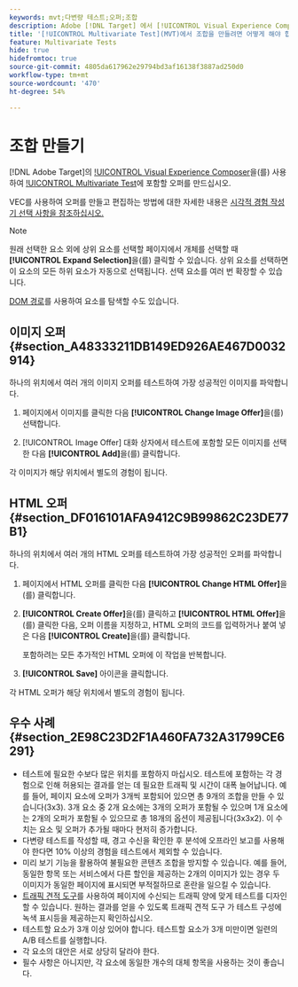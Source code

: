 ```yaml
---
keywords: mvt;다변량 테스트;오퍼;조합
description: Adobe [!DNL Target] 에서 [!UICONTROL Visual Experience Composer](VEC)을(를) 사용하여 [!UICONTROL Multivariate Test](MVT)에 포함할 오퍼를 만드는 방법을 알아봅니다.
title: '[!UICONTROL Multivariate Test](MVT)에서 조합을 만들려면 어떻게 해야 합니까?'
feature: Multivariate Tests
hide: true
hidefromtoc: true
source-git-commit: 4805da617962e29794bd3af16138f3887ad250d0
workflow-type: tm+mt
source-wordcount: '470'
ht-degree: 54%

---
```


# 조합 만들기

[!DNL Adobe Target]의 [!UICONTROL Visual Experience Composer](VEC)을(를) 사용하여 [!UICONTROL Multivariate Test](MVT)에 포함할 오퍼를 만드십시오.

VEC를 사용하여 오퍼를 만들고 편집하는 방법에 대한 자세한 내용은 [시각적 경험 작성기 선택 사항을 참조하십시오.](/help/main/c-experiences/c-visual-experience-composer/viztarget-options.md)

>[!NOTE]
>
>원래 선택한 요소 외에 상위 요소를 선택할 페이지에서 개체를 선택할 때 **[!UICONTROL Expand Selection]**&#x200B;을(를) 클릭할 수 있습니다. 상위 요소를 선택하면 이 요소의 모든 하위 요소가 자동으로 선택됩니다. 선택 요소를 여러 번 확장할 수 있습니다.
>
>[DOM 경로](/help/main/c-experiences/c-visual-experience-composer/viztarget-options.md#dom-path)를 사용하여 요소를 탐색할 수도 있습니다.

## 이미지 오퍼 {#section_A48333211DB149ED926AE467D0032914}

하나의 위치에서 여러 개의 이미지 오퍼를 테스트하여 가장 성공적인 이미지를 파악합니다.

1. 페이지에서 이미지를 클릭한 다음 **[!UICONTROL Change Image Offer]**&#x200B;을(를) 선택합니다.

1. [!UICONTROL Image Offer] 대화 상자에서 테스트에 포함할 모든 이미지를 선택한 다음 **[!UICONTROL Add]**&#x200B;을(를) 클릭합니다.

각 이미지가 해당 위치에서 별도의 경험이 됩니다.

## HTML 오퍼 {#section_DF016101AFA9412C9B99862C23DE77B1}

하나의 위치에서 여러 개의 HTML 오퍼를 테스트하여 가장 성공적인 오퍼를 파악합니다.

1. 페이지에서 HTML 오퍼를 클릭한 다음 **[!UICONTROL Change HTML Offer]**&#x200B;을(를) 클릭합니다.

1. **[!UICONTROL Create Offer]**&#x200B;을(를) 클릭하고 **[!UICONTROL HTML Offer]**&#x200B;을(를) 클릭한 다음, 오퍼 이름을 지정하고, HTML 오퍼의 코드를 입력하거나 붙여 넣은 다음 **[!UICONTROL Create]**&#x200B;을(를) 클릭합니다.

   포함하려는 모든 추가적인 HTML 오퍼에 이 작업을 반복합니다.

1. **[!UICONTROL Save]** 아이콘을 클릭합니다.

각 HTML 오퍼가 해당 위치에서 별도의 경험이 됩니다.

## 우수 사례 {#section_2E98C23D2F1A460FA732A31799CE6291}

* 테스트에 필요한 수보다 많은 위치를 포함하지 마십시오. 테스트에 포함하는 각 경험으로 인해 허용되는 결과를 얻는 데 필요한 트래픽 및 시간이 대폭 늘어납니다. 예를 들어, 페이지 요소에 오퍼가 3개씩 포함되어 있으면 총 9개의 조합을 만들 수 있습니다(3x3). 3개 요소 중 2개 요소에는 3개의 오퍼가 포함될 수 있으며 1개 요소에는 2개의 오퍼가 포함될 수 있으므로 총 18개의 옵션이 제공됩니다(3x3x2). 이 수치는 요소 및 오퍼가 추가될 때마다 현저히 증가합니다.
* 다변량 테스트를 작성할 때, 경고 수신을 확인한 후 분석에 오프라인 보고를 사용해야 한다면 10% 이상의 경험을 테스트에서 제외할 수 있습니다.
* 미리 보기 기능을 활용하여 불필요한 콘텐츠 조합을 방지할 수 있습니다. 예를 들어, 동일한 항목 또는 서비스에서 다른 할인을 제공하는 2개의 이미지가 있는 경우 두 이미지가 동일한 페이지에 표시되면 부적절하므로 혼란을 일으킬 수 있습니다.
* [트래픽 견적 도구](/help/main/c-activities/c-multivariate-testing/t-create-multivariate-test/traffic-estimator.md)를 사용하여 페이지에 수신되는 트래픽 양에 맞게 테스트를 디자인할 수 있습니다. 원하는 결과를 얻을 수 있도록 트래픽 견적 도구 가 테스트 구성에 녹색 표시등을 제공하는지 확인하십시오.
* 테스트할 요소가 3개 이상 있어야 합니다. 테스트할 요소가 3개 미만이면 일련의 A/B 테스트를 실행합니다.
* 각 요소의 대안은 서로 상당히 달라야 한다.
* 필수 사항은 아니지만, 각 요소에 동일한 개수의 대체 항목을 사용하는 것이 좋습니다.

